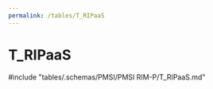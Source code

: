 ```yaml
---
permalink: /tables/T_RIPaaS
---
```

# T_RIPaaS
<!-- SPDX-License-Identifier: MPL-2.0 -->

<!-- ATTENTION : Ne pas supprimer ou modifier la ligne ci-dessous -->
#include "tables/.schemas/PMSI/PMSI RIM-P/T_RIPaaS.md"
<!-- ATTENTION : Ne pas supprimer ou modifier la ligne ci-dessus -->
